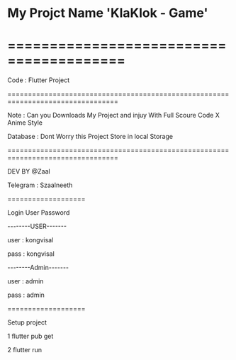 # My Projct Name 'KlaKlok - Game'

# ========================================

Code : Flutter Project

=================================================================================

Note : Can you Downloads My Project and injuy With Full Scoure Code X Anime Style 

Database : Dont Worry this Project Store in local Storage 

=================================================================================

DEV BY @Zaal

Telegram : Szaalneeth

===================

Login User Password 

--------USER-------

user : kongvisal

pass : kongvisal

--------Admin-------

user : admin

pass : admin

===================

Setup project 


1 flutter pub get 

2 flutter run
